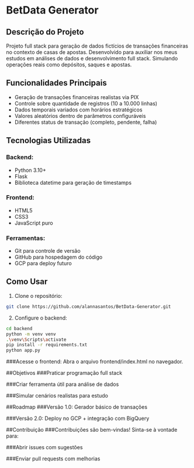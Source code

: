 # BetData Generator

## Descrição do Projeto
Projeto full stack para geração de dados fictícios de transações financeiras no contexto de casas de apostas. Desenvolvido para auxiliar nos meus estudos em análises de dados e desenvolvimento full stack. Simulando operações reais como depósitos, saques e apostas.

## Funcionalidades Principais
- Geração de transações financeiras realistas via PIX
- Controle sobre quantidade de registros (10 a 10.000 linhas)
- Dados temporais variados com horários estratégicos
- Valores aleatórios dentro de parâmetros configuráveis
- Diferentes status de transação (completo, pendente, falha)

## Tecnologias Utilizadas
### Backend:
- Python 3.10+
- Flask
- Biblioteca datetime para geração de timestamps

### Frontend:
- HTML5
- CSS3
- JavaScript puro

### Ferramentas:
- Git para controle de versão
- GitHub para hospedagem do código
- GCP para deploy futuro

## Como Usar
1. Clone o repositório:
```bash
git clone https://github.com/alannasantos/BetData-Generator.git
```
2. Configure o backend:
```bash
cd backend
python -m venv venv
.\venv\Scripts\activate
pip install -r requirements.txt
python app.py
```

###Acesse o frontend:
Abra o arquivo frontend/index.html no navegador.

##Objetivos
###Praticar programação full stack

###Criar ferramenta útil para análise de dados

###Simular cenários realistas para estudo

##Roadmap
###Versão 1.0: Gerador básico de transações

###Versão 2.0: Deploy no GCP + integração com BigQuery

##Contribuição
###Contribuições são bem-vindas! Sinta-se à vontade para:

###Abrir issues com sugestões

###Enviar pull requests com melhorias

